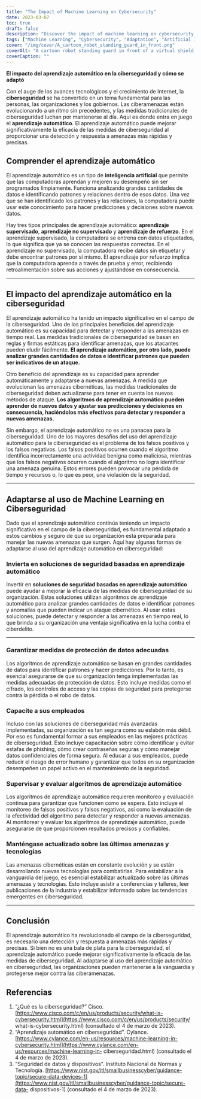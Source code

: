 ```yaml
---
title: "The Impact of Machine Learning on Cybersecurity"
date: 2023-03-07
toc: true
draft: false
description: "Discover the impact of machine learning on cybersecurity and how to adapt."
tags: ["Machine Learning", "Cybersecurity", "Adaptation", "Artificial Intelligence", "Threat Detection", "Data Protection", "Real-time", "Supervised Learning", "Unsupervised Learning", "Reinforcement Learning", "False Positives", "False Negatives", "Employee Training", "Security Solutions", "Data Analytics", "Network Security", "Cloud Security", "Pattern Recognition", "Anomaly Detection", "Cyber Threats"]
cover: "/img/cover/A_cartoon_robot_standing_guard_in_front.png"
coverAlt: "A cartoon robot standing guard in front of a virtual shield, symbolizing the use of machine learning in cybersecurity."
coverCaption: ""
---
```


 **El impacto del aprendizaje automático en la ciberseguridad y cómo se adaptó**  Con el auge de los avances tecnológicos y el crecimiento de Internet, la **ciberseguridad** se ha convertido en un tema fundamental para las personas, las organizaciones y los gobiernos. Las ciberamenazas están evolucionando a un ritmo sin precedentes, y las medidas tradicionales de ciberseguridad luchan por mantenerse al día. Aquí es donde entra en juego el **aprendizaje automático**. El aprendizaje automático puede mejorar significativamente la eficacia de las medidas de ciberseguridad al proporcionar una detección y respuesta a amenazas más rápidas y precisas.  ## Comprender el aprendizaje automático  El aprendizaje automático es un tipo de **inteligencia artificial** que permite que las computadoras aprendan y mejoren su desempeño sin ser programados limpiamente. Funciona analizando grandes cantidades de datos e identificando patrones y relaciones dentro de esos datos. Una vez que se han identificado los patrones y las relaciones, la computadora puede usar este conocimiento para hacer predicciones y decisiones sobre nuevos datos.  Hay tres tipos principales de aprendizaje automático: **aprendizaje supervisado**, **aprendizaje no supervisado** y **aprendizaje de refuerzo**. En el aprendizaje supervisado, la computadora se entrena con datos etiquetados, lo que significa que ya se conocen las respuestas correctas. En el aprendizaje no supervisado, la computadora recibe datos sin etiquetar y debe encontrar patrones por sí mismo. El aprendizaje por refuerzo implica que la computadora aprenda a través de prueba y error, recibiendo retroalimentación sobre sus acciones y ajustándose en consecuencia.  ______  ## El impacto del aprendizaje automático en la ciberseguridad  El aprendizaje automático ha tenido un impacto significativo en el campo de la ciberseguridad. Uno de los principales beneficios del aprendizaje automático es su capacidad para detectar y responder a las amenazas en tiempo real. Las medidas tradicionales de ciberseguridad se basan en reglas y firmas estáticas para identificar amenazas, que los atacantes pueden eludir fácilmente. **El aprendizaje automático, por otro lado, puede analizar grandes cantidades de datos e identificar patrones que pueden ser indicativos de un ataque.**  Otro beneficio del aprendizaje es su capacidad para aprender automáticamente y adaptarse a nuevas amenazas. A medida que evolucionan las amenazas cibernéticas, las medidas tradicionales de ciberseguridad deben actualizarse para tener en cuenta los nuevos métodos de ataque. **Los algoritmos de aprendizaje automático pueden aprender de nuevos datos y ajustar sus predicciones y decisiones en consecuencia, haciéndolos más efectivos para detectar y responder a nuevas amenazas.**  Sin embargo, el aprendizaje automático no es una panacea para la ciberseguridad. Uno de los mayores desafíos del uso del aprendizaje automático para la ciberseguridad es el problema de los falsos positivos y los falsos negativos. Los falsos positivos ocurren cuando el algoritmo identifica incorrectamente una actividad benigna como maliciosa, mientras que los falsos negativos ocurren cuando el algoritmo no logra identificar una amenaza genuina. Estos errores pueden provocar una pérdida de tiempo y recursos o, lo que es peor, una violación de la seguridad.  ______  ## Adaptarse al uso de Machine Learning en Ciberseguridad  Dado que el aprendizaje automático continúa teniendo un impacto significativo en el campo de la ciberseguridad, es fundamental adaptado a estos cambios y seguro de que su organización está preparada para manejar las nuevas amenazas que surgen. Aquí hay algunas formas de adaptarse al uso del aprendizaje automático en ciberseguridad:  ### Invierta en soluciones de seguridad basadas en aprendizaje automático  Invertir en **soluciones de seguridad basadas en aprendizaje automático** puede ayudar a mejorar la eficacia de las medidas de ciberseguridad de su organización. Estas soluciones utilizan algoritmos de aprendizaje automático para analizar grandes cantidades de datos e identificar patrones y anomalías que pueden indicar un ataque cibernético. Al usar estas soluciones, puede detectar y responder a las amenazas en tiempo real, lo que brinda a su organización una ventaja significativa en la lucha contra el ciberdelito.  ______  ### Garantizar medidas de protección de datos adecuadas  Los algoritmos de aprendizaje automático se basan en grandes cantidades de datos para identificar patrones y hacer predicciones. Por lo tanto, es esencial asegurarse de que su organización tenga implementadas las medidas adecuadas de protección de datos. Esto incluye medidas como el cifrado, los controles de acceso y las copias de seguridad para protegerse contra la pérdida o el robo de datos.  ### Capacite a sus empleados  Incluso con las soluciones de ciberseguridad más avanzadas implementadas, su organización es tan segura como su eslabón más débil. Por eso es fundamental formar a sus empleados en las mejores prácticas de ciberseguridad. Esto incluye capacitación sobre cómo identificar y evitar estafas de phishing, cómo crear contraseñas seguras y cómo manejar datos confidenciales de forma segura. Al educar a sus empleados, puede reducir el riesgo de error humano y garantizar que todos en su organización desempeñen un papel activo en el mantenimiento de la seguridad.  ### Supervisar y evaluar algoritmos de aprendizaje automático  Los algoritmos de aprendizaje automático requieren monitoreo y evaluación continua para garantizar que funcionen como se espera. Esto incluye el monitoreo de falsos positivos y falsos negativos, así como la evaluación de la efectividad del algoritmo para detectar y responder a nuevas amenazas. Al monitorear y evaluar los algoritmos de aprendizaje automático, puede asegurarse de que proporcionen resultados precisos y confiables.  ### Manténgase actualizado sobre las últimas amenazas y tecnologías  Las amenazas cibernéticas están en constante evolución y se están desarrollando nuevas tecnologías para combatirlas. Para estabilizar a la vanguardia del juego, es esencial estabilizar actualizado sobre las últimas amenazas y tecnologías. Esto incluye asistir a conferencias y talleres, leer publicaciones de la industria y estabilizar informado sobre las tendencias emergentes en ciberseguridad.  ______  ## Conclusión  El aprendizaje automático ha revolucionado el campo de la ciberseguridad, es necesario una detección y respuesta a amenazas más rápidas y precisas. Si bien no es una bala de plata para la ciberseguridad, el aprendizaje automático puede mejorar significativamente la eficacia de las medidas de ciberseguridad. Al adaptarse al uso del aprendizaje automático en ciberseguridad, las organizaciones pueden mantenerse a la vanguardia y protegerse mejor contra las ciberamenazas.  ## Referencias  1. “¿Qué es la ciberseguridad?” Cisco. [https://www.cisco.com/c/en/us/products/security/what-is-cybersecurity.html](https://www.cisco.com/c/en/us/products/security/ what-is-cybersecurity.html) (consultado el 4 de marzo de 2023). 2. “Aprendizaje automático en ciberseguridad”. Cylance. [https://www.cylance.com/en-us/resources/machine-learning-in-cybersecurity.html](https://www.cylance.com/en-us/resources/machine-learning-in- ciberseguridad.html) (consultado el 4 de marzo de 2023). 3. “Seguridad de datos y dispositivos”. Instituto Nacional de Normas y Tecnología. [https://www.nist.gov/itl/smallbusinesscyber/guidance-topic/secure-data-devices-1](https://www.nist.gov/itl/smallbusinesscyber/guidance-topic/secure-data- dispositivos-1) (consultado el 4 de marzo de 2023).